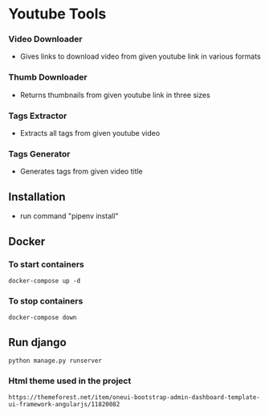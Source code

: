 # Youtube Tools

### Video Downloader
- Gives links to download video from given youtube link in various formats

### Thumb Downloader
- Returns thumbnails from given youtube link in three sizes

### Tags Extractor
- Extracts all tags from given youtube video

### Tags Generator
- Generates tags from given video title

## Installation
- run command "pipenv install"

## Docker
### To start containers
```
docker-compose up -d
```
### To stop containers
```
docker-compose down
```

## Run django
```shell
python manage.py runserver
```

### Html theme used in the project
```
https://themeforest.net/item/oneui-bootstrap-admin-dashboard-template-ui-framework-angularjs/11820082 
```